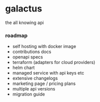 # galactus

the all knowing api

### roadmap

- self hosting with docker image
- contributions docs
- openapi specs
- terraform (adapters for cloud providers)
- helm chart
- managed service with api keys etc
- extensive changelogs
- marketing page / pricing plans
- multiple api versions
- migration guide
